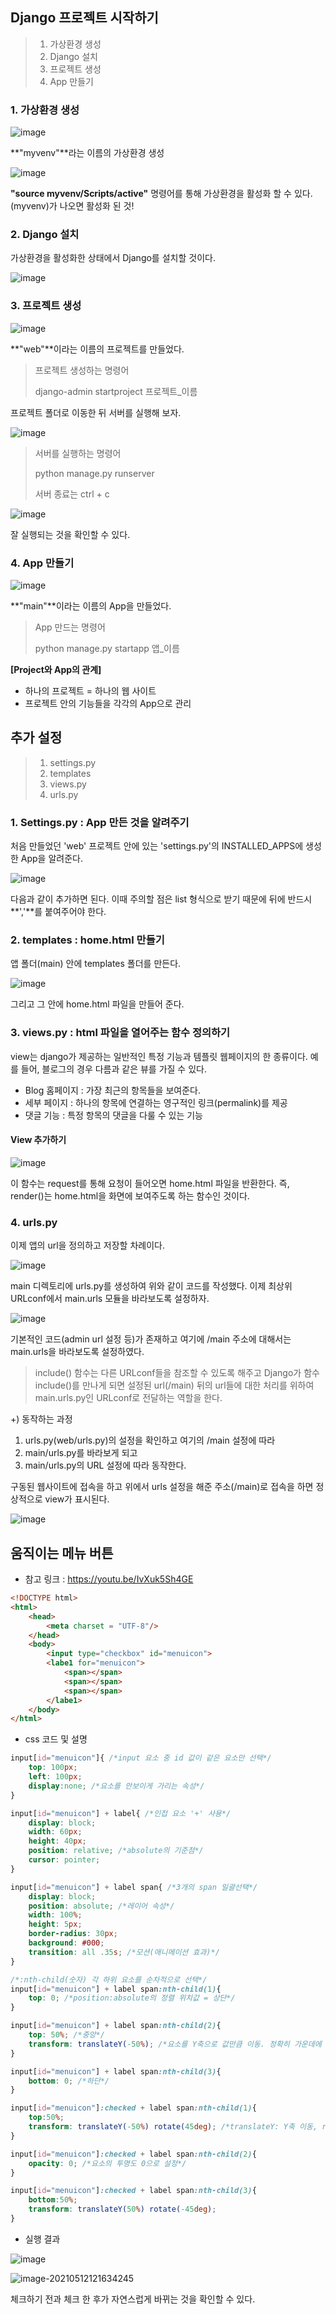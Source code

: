 ## Django 프로젝트 시작하기

>1. 가상환경 생성
>2. Django 설치
>3. 프로젝트 생성
>4. App 만들기



### 1. 가상환경 생성

![image](https://user-images.githubusercontent.com/59410565/117906254-84461980-b30f-11eb-9b5c-006627395a37.png)

**"myvenv"**라는 이름의 가상환경 생성

![image](https://user-images.githubusercontent.com/59410565/117906850-a55b3a00-b310-11eb-9d05-84af6599a18a.png)

 **"source myvenv/Scripts/active"** 명령어를 통해 가상환경을 활성화 할 수 있다. (myvenv)가 나오면 활성화 된 것!



### 2. Django 설치

가상환경을 활성화한 상태에서 Django를 설치할 것이다.

![image](https://user-images.githubusercontent.com/59410565/117906968-e4898b00-b310-11eb-84b3-1c5ff6a2b62e.png)



### 3. 프로젝트 생성

![image](https://user-images.githubusercontent.com/59410565/117907063-1569c000-b311-11eb-95aa-f5d044c03877.png)

**"web"**이라는 이름의 프로젝트를 만들었다. 

> 프로젝트 생성하는 명령어
>
> django-admin startproject 프로젝트_이름

프로젝트 폴더로 이동한 뒤 서버를 실행해 보자.

![image](https://user-images.githubusercontent.com/59410565/117907245-6e395880-b311-11eb-8024-7ef586ac8604.png)

> 서버를 실행하는 명령어
>
> python manage.py runserver
>
> 서버 종료는 ctrl + c

![image](https://user-images.githubusercontent.com/59410565/117907330-93c66200-b311-11eb-83ac-07e10831e3fc.png)

잘 실행되는 것을 확인할 수 있다.



### 4. App 만들기

![image](https://user-images.githubusercontent.com/59410565/117907500-e6078300-b311-11eb-918b-7bb99ea649d3.png)

**"main"**이라는 이름의 App을 만들었다.

> App 만드는 명령어
>
> python manage.py startapp 앱_이름

**[Project와 App의 관계]**

- 하나의 프로젝트 = 하나의 웹 사이트
- 프로젝트 안의 기능들을 각각의 App으로 관리



## 추가 설정

> 1. settings.py
> 2. templates
> 3. views.py
> 4. urls.py



### 1. Settings.py : App 만든 것을 알려주기

처음 만들었던 'web' 프로젝트 안에 있는 'settings.py'의 INSTALLED_APPS에 생성한 App을 알려준다.

![image](https://user-images.githubusercontent.com/59410565/117907939-a1301c00-b312-11eb-8e63-c9d535c54896.png)

다음과 같이 추가하면 된다. 이때 주의할 점은 list 형식으로 받기 때문에 뒤에 반드시 **','**를 붙여주어야 한다.



### 2. templates : home.html 만들기

앱 폴더(main) 안에 templates 폴더를 만든다.

![image](https://user-images.githubusercontent.com/59410565/117908204-084dd080-b313-11eb-9fab-8770adaf874a.png)

그리고 그 안에 home.html 파일을 만들어 준다.



### 3. views.py : html 파일을 열어주는 함수 정의하기

view는 django가 제공하는 일반적인 특정 기능과 템플릿  웹페이지의 한 종류이다. 예를 들어, 블로그의 경우 다름과 같은 뷰를 가질 수 있다.

- Blog 홈페이지 : 가장 최근의 항목들을 보여준다.
- 세부 페이지 : 하나의 항목에 연결하는 영구적인 링크(permalink)를 제공
- 댓글 기능 : 특정 항목의 댓글을 다룰 수 있는 기능

#### View 추가하기

![image](https://user-images.githubusercontent.com/59410565/117908945-4d263700-b314-11eb-99ab-3c3efea111f6.png)

이 함수는 request를 통해 요청이 들어오면 home.html 파일을 반환한다. 즉, render()는 home.html을 화면에 보여주도록 하는 함수인 것이다.



### 4. urls.py

이제 앱의 url을 정의하고 저장할 차례이다.

![image](https://user-images.githubusercontent.com/59410565/117910012-25d06980-b316-11eb-9946-9dac7d5aa93e.png)

main 디렉토리에 urls.py를 생성하여 위와 같이 코드를 작성했다. 이제 최상위 URLconf에서 main.urls 모듈을 바라보도록 설정하자.

![image](https://user-images.githubusercontent.com/59410565/117910054-37b20c80-b316-11eb-93f6-dadf3f2f775d.png)

기본적인 코드(admin url 설정 등)가 존재하고 여기에 /main 주소에 대해서는 main.urls을 바라보도록 설정하였다. 

> include() 함수는 다른 URLconf들을 참조할 수 있도록 해주고 Django가 함수 include()를 만나게 되면 설정된 url(/main) 뒤의 url들에 대한 처리를 위하여 main.urls.py인 URLconf로 전달하는 역할을 한다.

+) 동작하는 과정

1. urls.py(web/urls.py)의 설정을 확인하고 여기의 /main 설정에 따라
2. main/urls.py를 바라보게 되고
3. main/urls.py의 URL 설정에 따라 동작한다.



구동된 웹사이트에 접속을 하고 위에서 urls 설정을 해준 주소(/main)로 접속을 하면 정상적으로 view가 표시된다.

![image](https://user-images.githubusercontent.com/59410565/117910704-5cf34a80-b317-11eb-9ac9-9f3437b8804e.png)



## 움직이는 메뉴 버튼

- 참고 링크 : https://youtu.be/IvXuk5Sh4GE

```html
<!DOCTYPE html>
<html>
    <head>
        <meta charset = "UTF-8"/>
    </head>
    <body>
        <input type="checkbox" id="menuicon">
        <labe1 for="menuicon">
            <span></span>
            <span></span>
            <span></span>
        </labe1>
    </body>
</html>
```

- css 코드 및 설명

```css
input[id="menuicon"]{ /*input 요소 중 id 값이 같은 요소만 선택*/
    top: 100px;
    left: 100px;
    display:none; /*요소를 안보이게 가리는 속성*/
}

input[id="menuicon"] + label{ /*인접 요소 '+' 사용*/
    display: block;
    width: 60px;
    height: 40px;
    position: relative; /*absolute의 기준점*/
    cursor: pointer;
}

input[id="menuicon"] + label span{ /*3개의 span 일괄선택*/
    display: block;
    position: absolute; /*레이어 속성*/
    width: 100%;
    height: 5px;
    border-radius: 30px;
    background: #000;
    transition: all .35s; /*모션(애니메이션 효과)*/
}

/*:nth-child(숫자) 각 하위 요소를 순차적으로 선택*/
input[id="menuicon"] + label span:nth-child(1){
    top: 0; /*position:absolute의 정렬 위치값 = 상단*/
}

input[id="menuicon"] + label span:nth-child(2){
    top: 50%; /*중앙*/
    transform: translateY(-50%); /*요소를 Y축으로 값만큼 이동. 정확히 가운데에 위치할 수 있도록*/
}

input[id="menuicon"] + label span:nth-child(3){
    bottom: 0; /*하단*/
}

input[id="menuicon"]:checked + label span:nth-child(1){
    top:50%;
    transform: translateY(-50%) rotate(45deg); /*translateY: Y축 이동, rotate 회전*/
}

input[id="menuicon"]:checked + label span:nth-child(2){
    opacity: 0; /*요소의 투명도 0으로 설정*/
}

input[id="menuicon"]:checked + label span:nth-child(3){
    bottom:50%;
    transform: translateY(50%) rotate(-45deg);
}

```

- 실행 결과

![image](https://user-images.githubusercontent.com/59410565/117913174-d856fb00-b31b-11eb-92f0-5957baf068df.png)

![image-20210512121634245](C:\Users\hyera\AppData\Roaming\Typora\typora-user-images\image-20210512121634245.png)

체크하기 전과 체크 한 후가 자연스럽게 바뀌는 것을 확인할 수 있다.

